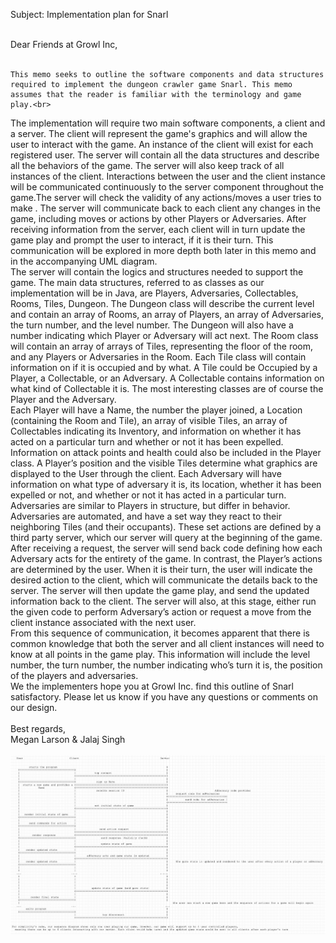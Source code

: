 Subject: Implementation plan for Snarl<br><br>

Dear Friends at Growl Inc,<br><br>

	This memo seeks to outline the software components and data structures required to implement the dungeon crawler game Snarl. This memo assumes that the reader is familiar with the terminology and game play.<br>
The implementation will require two main software components, a client and a server. The client will represent the game's graphics and will allow the user to interact with the game. An instance of the client will exist for each registered user. The server will contain all the data structures and describe all the behaviors of the game. The server will also keep track of all instances of the client. Interactions between the user and the client instance will be communicated continuously to the server component throughout the game.The server will check the validity of any actions/moves a user tries to make . The server will communicate back to each client any changes in the game, including moves or actions by other Players or Adversaries.  After receiving information from the server, each client will in turn update the game play and prompt the user to interact, if it is their turn. This communication will be explored in more depth both later in this memo and in the accompanying UML diagram. <br>
  The server will contain the logics and structures needed to support the game. The main data structures, referred to as classes as our implementation will be in Java, are Players, Adversaries, Collectables, Rooms, Tiles, Dungeon. The Dungeon class will describe the current level and contain an array of Rooms, an array of Players, an array of Adversaries, the turn number, and the level number. The Dungeon will also have a number indicating which Player or Adversary will act next. The Room class will contain an array of arrays of Tiles, representing the floor of the room, and any Players or Adversaries in the Room. Each Tile class will contain information on if it is occupied and by what. A Tile could be Occupied by a Player, a Collectable, or an Adversary. A Collectable contains information on what kind of Collectable it is. The most interesting classes are of course the Player and the Adversary. <br>
Each Player will have a Name, the number the player joined, a Location (containing the Room and Tile), an array of visible Tiles, an array of Collectables indicating its Inventory, and information on whether it has acted on a particular turn and whether or not it has been expelled. Information on attack points and health could also be included in the Player class. A Player’s position and the visible Tiles determine what graphics are displayed to the User through the client. Each Adversary will have information on what type of adversary it is, its location, whether it has been expelled or not, and whether or not it has acted in a particular turn. <br>
Adversaries are similar to Players in structure, but differ in behavior. Adversaries are automated, and have a set way they react to their neighboring Tiles (and their occupants). These set actions are defined by a third party server, which our server will query at the beginning of the game. After receiving a request, the server will send back code defining how each Adversary acts for the entirety of the game. In contrast, the Player’s actions are determined by the user. When it is their turn, the user will indicate the desired action to the client, which will communicate the details back to the server. The server will then update the game play, and send the updated information back to the client. The server will also, at this stage, either run the given code to perform Adversary’s action or request a move from the client instance associated with the next user. <br>
From this sequence of communication, it becomes apparent that there is common knowledge that both the server and all client instances will need to know at all points in the game play. This information will include the level number, the turn number, the number indicating who’s turn it is, the position of the players and adversaries. <br>
We the implementers hope you at Growl Inc. find this outline of Snarl satisfactory. Please let us know if you have any questions or comments on our design.<br>
<br>
Best regards,<br>
	Megan Larson & Jalaj Singh<br>
<br>
<img src="UMLDiagram.png" alt="UML Diagram" />
